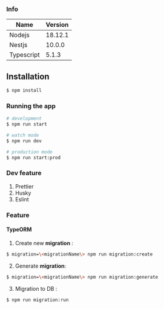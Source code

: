 ### Info

| Name       | Version |
| ---------- | ------- |
| Nodejs     | 18.12.1 |
| Nestjs     | 10.0.0  |
| Typescript | 5.1.3   |

## Installation

```bash
$ npm install
```

### Running the app

```bash
# development
$ npm run start

# watch mode
$ npm run dev

# production mode
$ npm run start:prod
```

### Dev feature

1. Prettier
2. Husky
3. Eslint

### Feature

#### TypeORM

1.  Create new **migration** :

```bash
$ migration=\<migrationName\> npm run migration:create

```

2. Generate **migration**:

```bash
$ migration=\<migrationName\> npm run migration:generate

```

3. Migration to DB :

```bash
$ npm run migration:run

```
